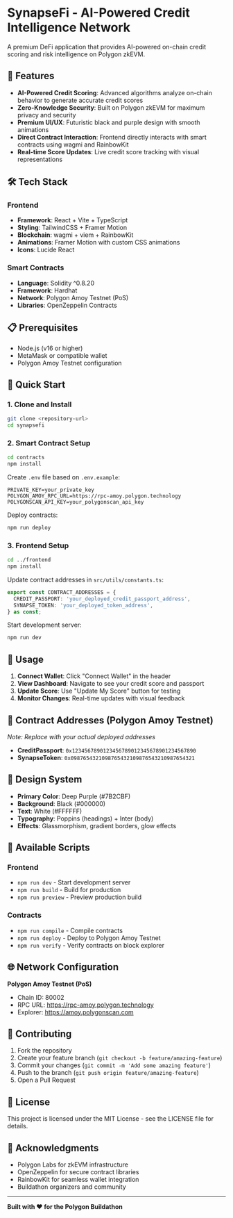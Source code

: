 # SynapseFi - AI-Powered Credit Intelligence Network

A premium DeFi application that provides AI-powered on-chain credit scoring and risk intelligence on Polygon zkEVM.

## 🚀 Features

- **AI-Powered Credit Scoring**: Advanced algorithms analyze on-chain behavior to generate accurate credit scores
- **Zero-Knowledge Security**: Built on Polygon zkEVM for maximum privacy and security
- **Premium UI/UX**: Futuristic black and purple design with smooth animations
- **Direct Contract Interaction**: Frontend directly interacts with smart contracts using wagmi and RainbowKit
- **Real-time Score Updates**: Live credit score tracking with visual representations

## 🛠️ Tech Stack

### Frontend
- **Framework**: React + Vite + TypeScript
- **Styling**: TailwindCSS + Framer Motion
- **Blockchain**: wagmi + viem + RainbowKit
- **Animations**: Framer Motion with custom CSS animations
- **Icons**: Lucide React

### Smart Contracts
- **Language**: Solidity ^0.8.20
- **Framework**: Hardhat
- **Network**: Polygon Amoy Testnet (PoS)
- **Libraries**: OpenZeppelin Contracts

## 📋 Prerequisites

- Node.js (v16 or higher)
- MetaMask or compatible wallet
- Polygon Amoy Testnet configuration

## 🚀 Quick Start

### 1. Clone and Install

```bash
git clone <repository-url>
cd synapsefi
```

### 2. Smart Contract Setup

```bash
cd contracts
npm install
```

Create `.env` file based on `.env.example`:
```env
PRIVATE_KEY=your_private_key
POLYGON_AMOY_RPC_URL=https://rpc-amoy.polygon.technology
POLYGONSCAN_API_KEY=your_polygonscan_api_key
```

Deploy contracts:
```bash
npm run deploy
```

### 3. Frontend Setup

```bash
cd ../frontend
npm install
```

Update contract addresses in `src/utils/constants.ts`:
```typescript
export const CONTRACT_ADDRESSES = {
  CREDIT_PASSPORT: 'your_deployed_credit_passport_address',
  SYNAPSE_TOKEN: 'your_deployed_token_address',
} as const;
```

Start development server:
```bash
npm run dev
```

## 📱 Usage

1. **Connect Wallet**: Click "Connect Wallet" in the header
2. **View Dashboard**: Navigate to see your credit score and passport
3. **Update Score**: Use "Update My Score" button for testing
4. **Monitor Changes**: Real-time updates with visual feedback

## 🎯 Contract Addresses (Polygon Amoy Testnet)

*Note: Replace with your actual deployed addresses*

- **CreditPassport**: `0x1234567890123456789012345678901234567890`
- **SynapseToken**: `0x0987654321098765432109876543210987654321`

## 🎨 Design System

- **Primary Color**: Deep Purple (#7B2CBF)
- **Background**: Black (#000000)
- **Text**: White (#FFFFFF)
- **Typography**: Poppins (headings) + Inter (body)
- **Effects**: Glassmorphism, gradient borders, glow effects

## 🔧 Available Scripts

### Frontend
- `npm run dev` - Start development server
- `npm run build` - Build for production
- `npm run preview` - Preview production build

### Contracts
- `npm run compile` - Compile contracts
- `npm run deploy` - Deploy to Polygon Amoy Testnet
- `npm run verify` - Verify contracts on block explorer

## 🌐 Network Configuration

**Polygon Amoy Testnet (PoS)**
- Chain ID: 80002
- RPC URL: https://rpc-amoy.polygon.technology
- Explorer: https://amoy.polygonscan.com

## 🤝 Contributing

1. Fork the repository
2. Create your feature branch (`git checkout -b feature/amazing-feature`)
3. Commit your changes (`git commit -m 'Add some amazing feature'`)
4. Push to the branch (`git push origin feature/amazing-feature`)
5. Open a Pull Request

## 📝 License

This project is licensed under the MIT License - see the LICENSE file for details.

## 🙏 Acknowledgments

- Polygon Labs for zkEVM infrastructure
- OpenZeppelin for secure contract libraries
- RainbowKit for seamless wallet integration
- Buildathon organizers and community

---

**Built with ❤️ for the Polygon Buildathon**